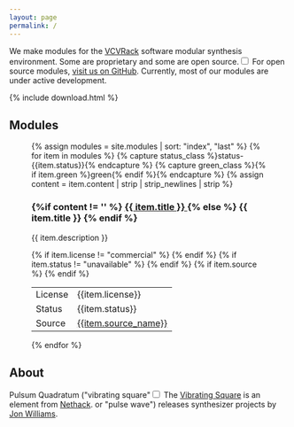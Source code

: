 ```yaml
---
layout: page
permalink: /
---
```


We make modules for the <a href="http://www.vcvrack.com/">VCVRack</a> software modular synthesis environment. Some are
proprietary and some are open source.<label for="sn-opensource" class="margin-toggle sidenote-number"></label><input type="checkbox" id="sn-opensource" class="margin-toggle">
<span class="sidenote">
  For open source modules, <a href="https://github.com/{{site.github_username}}">visit us on GitHub</a>.
</span>
Currently, most of our modules are under active development.

{% include download.html %}

## Modules

<figure class="fullwidth modules">
{% assign modules = site.modules | sort: "index", "last" %}
{% for item in modules %}
  {% capture status_class %}status-{{item.status}}{% endcapture %}
  {% capture green_class %}{% if item.green %}green{% endif %}{% endcapture %}
  {% assign content = item.content | strip | strip_newlines | strip %}
  <div class="module {{status_class}} {{green_class}}">
    <img src="/images/{{item.slug}}.png" alt="">
    <h3>
      {%if content != '' %}
      <a href="{{ item.url }}">
      {{ item.title }}
      </a>
      {% else %}
      {{ item.title }}
      {% endif %}
    </h3>
    <p>
      {{ item.description }}
    </p>
      <table>
        {% if item.license != "commercial" %}
          <tr>
            <td>License</td>
            <td>{{item.license}}</td>
          </tr>
        {% endif %}
        {% if item.status != "unavailable" %}
          <tr>
            <td>Status</td>
            <td>{{item.status}}</td>
          </tr>
        {% endif %}
        {% if item.source %}
          <tr>
            <td>
              Source
            </td>
            <td>
              <a href="{{item.source}}">{{item.source_name}}</a>
            </td>
          </tr>
        {% endif %}
      </table>
  </div>
{% endfor %}
</figure>


## About

Pulsum Quadratum ("vibrating square"<label for="sn-vs" class="margin-toggle sidenote-number"></label><input type="checkbox" id="sn-vs" class="margin-toggle">
<span class="sidenote">
  The <a href="https://nethackwiki.com/wiki/Vibrating_square">Vibrating Square</a>
  is an element from <a href="https://en.wikipedia.org/wiki/NetHack">Nethack</a>.
</span>
 or "pulse wave") releases synthesizer
projects by <a href="https://jonwillia.ms/">Jon Williams</a>.


<!--
<ul>
  {% for post in site.posts %}
    <li>
      <a href="{{ post.url }}">{{ post.title }}</a>
      <span class="date">({{ post.date | date_to_string }})</span>
      {{ post.content}}
    </li>
  {% endfor %}
</ul>
-->
